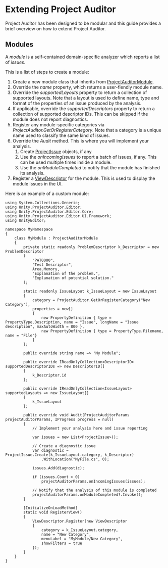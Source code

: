 <a name="UsingProjectAuditor"></a>
# Extending Project Auditor
Project Auditor has been designed to be modular and this guide provides a brief overview on how to extend Project Auditor.

## Modules
A *module* is a self-contained domain-specific analyzer which reports a list of *issues*.

This is a list of steps to create a module:
1. Create a new module class that inherits from [ProjectAuditorModule](../Editor/Core/ProjectAuditorModule.cs).
2. Override the *name* property, which returns a user-fiendly module name.
3. Override the *supportedLayouts* property to return a collection of supported layouts. Note that a layout is used to define name, type and format of the properties of an issue produced by the analysis.
4. If applicable, override the *supportedDescriptors* property to return a collection of supported descriptor IDs. This can be skipped if the module does not report diagnostics.
5. Register any module-specific categories via *ProjectAuditor.GetOrRegisterCategory*. Note that a category is a unique name used to classify the same kind of issues. 
6. Override the *Audit* method. This is where you will implement your analysis.
   1. Create [ProjectIssue](../Editor/ProjectIssue.cs) objects, if any
   2. Use the *onIncomingIssues* to report a batch of issues, if any. This can be used multiple times inside a module.
   3. Use the *onModuleCompleted* to notify that the module has finished its analysis.
6. Register a [ViewDescriptor](../Editor/UI/Framework/ViewDescriptor.cs) for the module. This is used to display the module issues in the UI.

Here is an example of a custom module:
```
using System.Collections.Generic;
using Unity.ProjectAuditor.Editor;
using Unity.ProjectAuditor.Editor.Core;
using Unity.ProjectAuditor.Editor.UI.Framework;
using UnityEditor;

namespace MyNamespace
{
    class MyModule : ProjectAuditorModule
    {
        private static readonly ProblemDescriptor k_Descriptor = new ProblemDescriptor
        (
            "PAT0000",
            "Test Descriptor",
            Area.Memory,
            "Explanation of the problem.",
            "Explanation of potential solution."
        );

        static readonly IssueLayout k_IssueLayout = new IssueLayout
        {
            category = ProjectAuditor.GetOrRegisterCategory("New Category"),
            properties = new[]
            {
                new PropertyDefinition { type = PropertyType.Description, name = "Issue", longName = "Issue description", maxAutoWidth = 800 },
                new PropertyDefinition { type = PropertyType.Filename, name = "File"}
            }
        };

        public override string name => "My Module";

        public override IReadOnlyCollection<DescriptorID> supportedDescriptorIDs => new DescriptorID[]
        {
            k_Descriptor.id
        };

        public override IReadOnlyCollection<IssueLayout> supportedLayouts => new IssueLayout[]
        {
            k_IssueLayout
        };

        public override void Audit(ProjectAuditorParams projectAuditorParams, IProgress progress = null)
        {
            // Implement your analysis here and issue reporting

            var issues = new List<ProjectIssue>();

            // Create a diagnostic issue
            var diagnostic = ProjectIssue.Create(k_IssueLayout.category, k_Descriptor)
                .WithLocation("MyFile.cs", 0);

            issues.Add(diagnostic);

            if (issues.Count > 0)
                projectAuditorParams.onIncomingIssues(issues);

            // Notify that the analysis of this module is completed
            projectAuditorParams.onModuleCompleted?.Invoke();
        }

        [InitializeOnLoadMethod]
        static void RegisterView()
        {
            ViewDescriptor.Register(new ViewDescriptor
            {
                category = k_IssueLayout.category,
                name = "New Category",
                menuLabel = "MyModule/New Category",
                showFilters = true
            });
        }
    }
}
```
